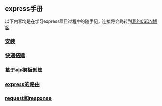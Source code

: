 ## express手册

以下内容均是在学习express项目过程中的随手记，连接将会跳转到[我的CSDN博客](http://blog.csdn.net/rcjjian)

### [安装](http://blog.csdn.net/rcjjian/article/details/72676941)
### [快速搭建](http://blog.csdn.net/rcjjian/article/details/72677033)
### [基于ejs模板创建](http://blog.csdn.net/rcjjian/article/details/72677282)
### [express的路由](http://blog.csdn.net/rcjjian/article/details/72677473)
### [request和response](http://blog.csdn.net/rcjjian/article/details/72677539)
